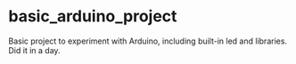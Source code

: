 # basic_arduino_project
Basic project to experiment with Arduino, including built-in led and libraries. Did it in a day.
